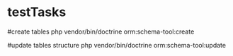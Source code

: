 # testTasks

#create tables
php vendor/bin/doctrine orm:schema-tool:create

#update tables structure
php vendor/bin/doctrine orm:schema-tool:update
